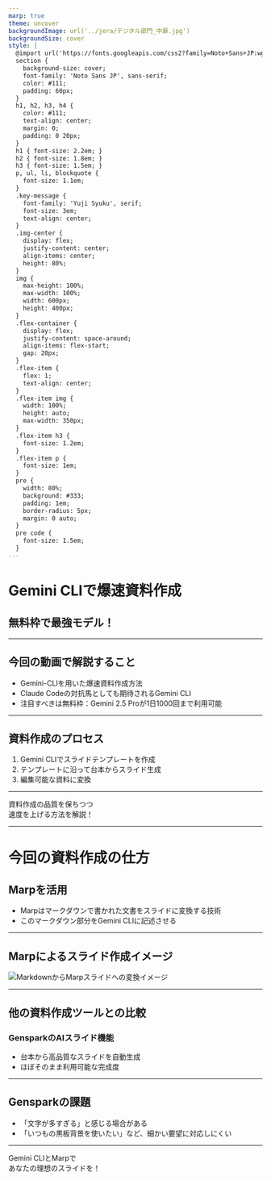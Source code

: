 ```yaml
---
marp: true
theme: uncover
backgroundImage: url('../jera/デジタル部門_中扉.jpg')
backgroundSize: cover
style: |
  @import url('https://fonts.googleapis.com/css2?family=Noto+Sans+JP:wght@400;700&family=Yuji+Syuku&display=swap');
  section {
    background-size: cover;
    font-family: 'Noto Sans JP', sans-serif;
    color: #111;
    padding: 60px;
  }
  h1, h2, h3, h4 {
    color: #111;
    text-align: center;
    margin: 0;
    padding: 0 20px;
  }
  h1 { font-size: 2.2em; }
  h2 { font-size: 1.8em; }
  h3 { font-size: 1.5em; }
  p, ul, li, blockquote {
    font-size: 1.1em;
  }
  .key-message {
    font-family: 'Yuji Syuku', serif;
    font-size: 3em;
    text-align: center;
  }
  .img-center {
    display: flex;
    justify-content: center;
    align-items: center;
    height: 80%;
  }
  img {
    max-height: 100%;
    max-width: 100%;
    width: 600px;
    height: 400px;
  }
  .flex-container {
    display: flex;
    justify-content: space-around;
    align-items: flex-start;
    gap: 20px;
  }
  .flex-item {
    flex: 1;
    text-align: center;
  }
  .flex-item img {
    width: 100%;
    height: auto;
    max-width: 350px;
  }
  .flex-item h3 {
    font-size: 1.2em;
  }
  .flex-item p {
    font-size: 1em;
  }
  pre {
    width: 80%;
    background: #333;
    padding: 1em;
    border-radius: 5px;
    margin: 0 auto;
  }
  pre code {
    font-size: 1.5em;
  }
---
```


# Gemini CLIで爆速資料作成

## 無料枠で最強モデル！

---

## 今回の動画で解説すること

*   Gemini-CLIを用いた爆速資料作成方法
*   Claude Codeの対抗馬としても期待されるGemini CLI
*   注目すべきは無料枠：Gemini 2.5 Proが1日1000回まで利用可能

---

## 資料作成のプロセス

1.  Gemini CLIでスライドテンプレートを作成
2.  テンプレートに沿って台本からスライド生成
3.  編集可能な資料に変換

---

<p class="key-message">資料作成の品質を保ちつつ<br>速度を上げる方法を解説！</p>

---

# 今回の資料作成の仕方

## Marpを活用

*   Marpはマークダウンで書かれた文書をスライドに変換する技術
*   このマークダウン部分をGemini CLIに記述させる

---

## Marpによるスライド作成イメージ

<!-- AIが詳細なイラストを生成できるよう、具体的な描写: MarkdownコードがMarpによって美しいスライドに変換される様子。左側にMarkdownコード、右側に完成したスライドのビジュアル。 -->
<img src="https://placehold.co/600x400" alt="MarkdownからMarpスライドへの変換イメージ">

---

## 他の資料作成ツールとの比較

### GensparkのAIスライド機能

*   台本から高品質なスライドを自動生成
*   ほぼそのまま利用可能な完成度

---

## Gensparkの課題

*   「文字が多すぎる」と感じる場合がある
*   「いつもの黒板背景を使いたい」など、細かい要望に対応しにくい

---

<p class="key-message">Gemini CLIとMarpで<br>あなたの理想のスライドを！</p>